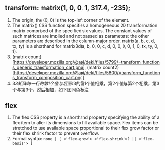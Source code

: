## transform: matrix(1, 0, 0, 1, 317.4, -235);
1. The origin, the (0, 0) is the top-left corner of the element.
2. The matrix() CSS function specifies a homogeneous 2D transformation matrix comprised of the specified six values. The constant values of such matrices are implied and not passed as parameters; the other parameters are described in the column-major order. matrix(a, b, c, d, tx, ty) is a shorthand for matrix3d(a, b, 0, 0, c, d, 0, 0, 0, 0, 1, 0, tx, ty, 0, 1).
3. (matrix count)[https://developer.mozilla.org/@api/deki/files/5799/=transform_functions_generic_transformation_cart.png], (matrix count2)[https://developer.mozilla.org/@api/deki/files/5800/=transform_functions_transform_composition_cart.png]
4. 3*3矩阵每一行的第1个值与后面1*3的第1个值相乘，第2个值与第2个相乘，第3个与第3个，然后相加，如下图同色标注

## flex
1. The flex CSS property is a shorthand property specifying the ability of a flex item to alter its dimensions to fill available space. Flex items can be stretched to use available space proportional to their flex grow factor or their flex shrink factor to prevent overflow.
2. Formal syntax: `none | [ <'flex-grow'> <'flex-shrink'>? || <'flex-basis'> ]`

